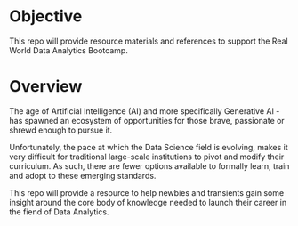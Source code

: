 # Objective
This repo will provide resource materials and references to support the Real World Data Analytics Bootcamp. 

# Overview
The age of Artificial Intelligence (AI) and more specifically Generative AI - has spawned an ecosystem of opportunities  for those brave, passionate or shrewd enough to pursue it.

Unfortunately, the pace at which the Data Science field is evolving, makes it very difficult for traditional large-scale institutions to pivot and modify their curriculum. As such, there are fewer options available to formally learn, train and adopt to these emerging standards.

This repo will provide a resource to help newbies and transients gain some insight around the core body of knowledge needed to launch their career in the fiend of Data Analytics.
